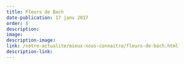 ```yaml
---
title: Fleurs de Bach
date-publication: 17 janv 2017
order: 6
description: 
image:
description-image:
link: /notre-actualite/mieux-nous-connaitre/fleurs-de-bach.html
description-link: 
---
```

